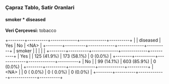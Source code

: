 ### Çapraz Tablo, Satir Oranlari  
#### smoker * diseased  
**Veri Çerçevesi:** tobacco  

+--------+----------+-------------+-------------+----------+
|        | diseased |         Yes |          No |   \<NA\> |
+--------+----------+-------------+-------------+----------+
| smoker |          |             |             |          |
+--------+----------+-------------+-------------+----------+
|    Yes |          | 125 (41.9%) | 173 (58.1%) | 0 (0.0%) |
+--------+----------+-------------+-------------+----------+
|     No |          |  99 (14.1%) | 603 (85.9%) | 0 (0.0%) |
+--------+----------+-------------+-------------+----------+
| \<NA\> |          |   0 ( 0.0%) |   0 ( 0.0%) | 0 (0.0%) |
+--------+----------+-------------+-------------+----------+

